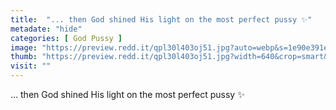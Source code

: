 ```yaml
---
title:  "... then God shined His light on the most perfect pussy ✨"
metadate: "hide"
categories: [ God Pussy ]
image: "https://preview.redd.it/qpl30l403oj51.jpg?auto=webp&s=1e90e391e36ba6974082725631a8e5d464c8c527"
thumb: "https://preview.redd.it/qpl30l403oj51.jpg?width=640&crop=smart&auto=webp&s=af6f3e26cd10c7cb3cdef4f74d36a2ef8f9d5dca"
visit: ""
---
```

... then God shined His light on the most perfect pussy ✨
